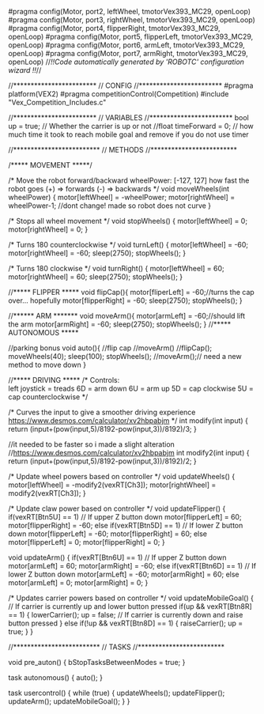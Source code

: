 #pragma config(Motor,  port2,           leftWheel,      tmotorVex393_MC29, openLoop)
#pragma config(Motor,  port3,           rightWheel,     tmotorVex393_MC29, openLoop)
#pragma config(Motor,  port4,           flipperRight,   tmotorVex393_MC29, openLoop)
#pragma config(Motor,  port5,           flipperLeft,    tmotorVex393_MC29, openLoop)
#pragma config(Motor,  port6,           armLeft,        tmotorVex393_MC29, openLoop)
#pragma config(Motor,  port7,           armRight,       tmotorVex393_MC29, openLoop)
//*!!Code automatically generated by 'ROBOTC' configuration wizard               !!*//

//************************
//         CONFIG
//************************
#pragma platform(VEX2)
#pragma competitionControl(Competition)
#include "Vex_Competition_Includes.c"


//************************
//       VARIABLES
//************************
bool up = true;   // Whether the carrier is up or not
//float timeForward = 0;	// how much time it took to reach mobile goal and remove if you do not use timer

//*************************
//         METHODS
//*************************

/***** MOVEMENT *****/

/* Move the robot forward/backward
		wheelPower: [-127, 127] how fast the robot goes
				(+) => forwards
				(-) => backwards      */
void moveWheels(int wheelPower) {
	motor[leftWheel] = -wheelPower;
	motor[rightWheel] = wheelPower-1; //dont change! made so robot does not curve
}

/* Stops all wheel movement */
void stopWheels() {
	motor[leftWheel] = 0;
	motor[rightWheel] = 0;
}

/* Turns 180 counterclockwise */
void turnLeft() {
	motor[leftWheel] = -60;
	motor[rightWheel] = -60;
	sleep(2750);
	stopWheels();
}

/* Turns 180 clockwise */
void turnRight() {
	motor[leftWheel] = 60;
	motor[rightWheel] = 60;
	sleep(2750);
	stopWheels();
}


//***** FLIPPER *****
void flipCap(){
  	motor[fliperLeft] = -60;//turns the cap over... hopefully
	motor[flipperRight] = -60;
	sleep(2750);
	stopWheels();
}
   
//****** ARM *******
void moveArm(){
  	motor[armLeft] = -60;//should lift the arm
	motor[armRight] = -60;
	sleep(2750);
	stopWheels();
}
//***** AUTONOMOUS *****


//parking bonus
void auto(){
	//flip cap
	//moveArm()
	//flipCap();
	moveWheels(40);
	sleep(100);
	stopWheels();
	//moveArm();// need a new method to move down
}


//***** DRIVING *****
/* Controls:		
		left joystick = treads
		6D = arm down
		6U = arm up
		5D = cap clockwise
		5U = cap counterclockwise
*/

/* Curves the input to give a smoother driving experience
https://www.desmos.com/calculator/xv2hbpabjm        */
int modify(int input) {
	return (input+(pow(input,5)/8192-pow(input,3))/8192)/3;
}

//it needed to be faster so i made a slight alteration
//https://www.desmos.com/calculator/xv2hbpabjm
int modify2(int input) {
	return (input+(pow(input,5)/8192-pow(input,3))/8192)/2;
}

/* Update wheel powers based on controller */
void updateWheels() {
	motor[leftWheel] = -modify2(vexRT[Ch3]);
	motor[rightWheel] = modify2(vexRT[Ch3]);
}

/* Update claw power based on controller */
void updateFlipper() {
	if(vexRT[Btn5U] == 1) // If upper Z button down
		motor[flipperLeft] = 60;
		motor[flipperRight] = -60;
	else if(vexRT[Btn5D] == 1) // If lower Z button down
		motor[flipperLeft] = -60;
		motor[flipperRight] = 60;
	else
		motor[flipperLeft] = 0;
		motor[flipperRight] = 0;
}

void updateArm() {
	if(vexRT[Btn6U] == 1) // If upper Z button down
		motor[armLeft] = 60;
		motor[armRight] = -60;
	else if(vexRT[Btn6D] == 1) // If lower Z button down
		motor[armLeft] = -60;
		motor[armRight] = 60;
	else
		motor[armLeft] = 0;
		motor[armRight] = 0;
}


/* Updates carrier powers based on controller */
void updateMobileGoal() {
	// If carrier is currently up and lower button pressed
	if(up && vexRT[Btn8R] == 1) {
		lowerCarrier();
		up = false;
	// If carrier is currently down and raise button pressed
	} else if(!up && vexRT[Btn8D] == 1) {
		raiseCarrier();
		up = true;
	}
}


//*************************
//          TASKS
//*************************

void pre_auton() {
	bStopTasksBetweenModes = true;
}

task autonomous() {
	auto();
}

task usercontrol() {
	while (true) {
		updateWheels();
		updateFlipper();
		updateArm();
		updateMobileGoal();
	}
}
